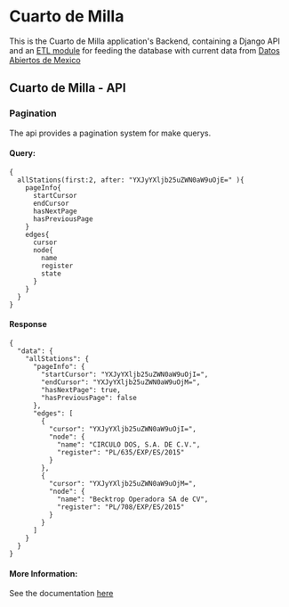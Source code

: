 # Cuarto de Milla

This is the Cuarto de Milla application's Backend, containing a Django API and an [ETL module](etl) for feeding the database with current data from [Datos Abiertos de Mexico](https://datos.gob.mx/)

## Cuarto de Milla - API

### Pagination

The api provides a pagination system for make querys. 

#### Query:
```
{
  allStations(first:2, after: "YXJyYXljb25uZWN0aW9uOjE=" ){
    pageInfo{
      startCursor
      endCursor
      hasNextPage
      hasPreviousPage
    }
    edges{
      cursor
      node{
        name
        register
        state
      }
    }
  }
}

```
#### Response

```
{
  "data": {
    "allStations": {
      "pageInfo": {
        "startCursor": "YXJyYXljb25uZWN0aW9uOjI=",
        "endCursor": "YXJyYXljb25uZWN0aW9uOjM=",
        "hasNextPage": true,
        "hasPreviousPage": false
      },
      "edges": [
        {
          "cursor": "YXJyYXljb25uZWN0aW9uOjI=",
          "node": {
            "name": "CIRCULO DOS, S.A. DE C.V.",
            "register": "PL/635/EXP/ES/2015"
          }
        },
        {
          "cursor": "YXJyYXljb25uZWN0aW9uOjM=",
          "node": {
            "name": "Becktrop Operadora SA de CV",
            "register": "PL/708/EXP/ES/2015"
          }
        }
      ]
    }
  }
}

```

#### More Information:
See the documentation [here](https://github.com/graphql-python/graphene/wiki/Relay-Pagination-example)
